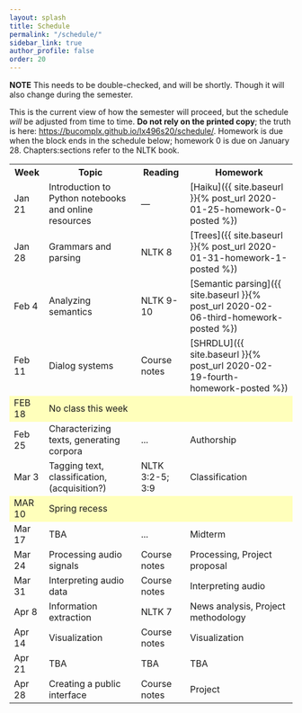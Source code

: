 ```yaml
---
layout: splash
title: Schedule
permalink: "/schedule/"
sidebar_link: true
author_profile: false
order: 20
---
```


**NOTE** This needs to be double-checked, and will be shortly.
Though it will also change during the semester.


This is the current view of how the semester will proceed, but the schedule *will* be adjusted from time to time.
**Do not rely on the printed copy**; the truth is here:
<https://bucomplx.github.io/lx496s20/schedule/>.
Homework is due when the block ends in the schedule below; homework 0 is due on January 28.
Chapters:sections refer to the NLTK book.

<table>
    <tr>
<th>Week</th>
<th>Topic</th>
<th>Reading</th>
<th>Homework</th>
    </tr>
    <tr>
<td>Jan 21</td>
<td>Introduction to Python notebooks and online resources</td>
<td rowspan="1">&mdash;</td>
<td  markdown="1">
[Haiku]({{ site.baseurl }}{% post_url 2020-01-25-homework-0-posted %})
</td>
    </tr>
    <tr>
<td>Jan 28</td>
<td rowspan="1" markdown="1">
Grammars and parsing
</td>
<td rowspan="1">NLTK 8</td>
<td markdown="1">
[Trees]({{ site.baseurl }}{% post_url 2020-01-31-homework-1-posted %})
</td>
    </tr>
    <tr>
<td>Feb 4</td>
<td rowspan="1" markdown="1">
Analyzing semantics
</td>
<td rowspan="1">NLTK 9-10</td>
<td markdown="1">
[Semantic parsing]({{ site.baseurl }}{% post_url 2020-02-06-third-homework-posted %})
</td>
    </tr>
    <tr>
<td colspan="1">Feb 11</td>
<td rowspan="1" markdown="1">
Dialog systems
</td>
<td rowspan="1">Course notes</td>
<td markdown="1">
[SHRDLU]({{ site.baseurl }}{% post_url 2020-02-19-fourth-homework-posted %})
</td>
    </tr>
    <tr>
<td colspan="1" style="background-color: #ffb;">FEB 18</td>
<td rowspan="1" style="background-color: #ffb;">No class this week</td>
<td colspan="1" style="background-color: #ffb;"></td>
<td colspan="1" style="background-color: #ffb;"></td>
    </tr>
    <tr>
<td>Feb 25</td>
<td rowspan="1" markdown="1">
Characterizing texts,
generating corpora
</td>
<td>...</td>
<td rowspan="1" markdown="1">
Authorship
</td>
    </tr>
    <tr>
<td>Mar 3</td>
<td rowspan="1" markdown="1">
Tagging text,
classification,
(acquisition?)
</td>
<td>NLTK
3:2-5; 3:9</td>
<td>
Classification
</td>
    </tr>
    <tr>
<td colspan="1" style="background-color: #ffb;">MAR 10</td>
<td rowspan="1" style="background-color: #ffb;">Spring recess</td>
<td colspan="1" style="background-color: #ffb;"></td>
<td colspan="1" style="background-color: #ffb;"></td>
    </tr>
    <tr>
<td>Mar 17</td>
<td rowspan="1" markdown="1">
TBA
</td>
<td>...</td>
<td rowspan="1" markdown="1">
Midterm
</td>
    </tr>
    <tr>
<td>Mar 24</td>
<td rowspan="1" markdown="1">
Processing audio signals
</td>
<td>Course notes</td>
<td markdown="1">
Processing, Project proposal
</td>
    </tr>
    <tr>
<td>Mar 31</td>
<td rowspan="1" markdown="1">
Interpreting audio data
</td>
<td>Course notes</td>
<td markdown="1">
Interpreting audio
</td>
    </tr>
    <tr>
<td>Apr 8</td>
<td>
Information extraction
</td>
<td>NLTK 7</td>
<td markdown="1">
News analysis,
Project methodology
</td>
    </tr>
    <tr>
<td colspan="1">Apr 14</td>
<td rowspan="1">
Visualization
</td>
<td>Course notes</td>
<td markdown="1">
Visualization
</td>
    </tr>
    <tr>
<td>Apr 21</td>
<td  markdown="1">
TBA
</td>
<td>TBA</td>
<td markdown="1">
TBA
</td>
    </tr>
    <tr>
<td>Apr 28</td>
<td>Creating a public interface</td>
<td>Course notes</td>
<td colspan="1">
Project
</td>
    </tr>
</table>
